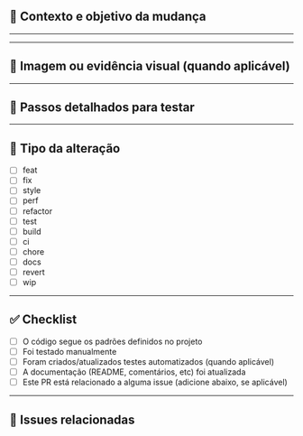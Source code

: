 ## 🧠 Contexto e objetivo da mudança
---

<!-- Descreva o **contexto** da alteração (ex: problema que está sendo resolvido, necessidade do cliente, melhoria técnica, etc).  
Explique o **objetivo** deste PR de forma clara e direta. -->

---

## 📸 Imagem ou evidência visual (quando aplicável)

<!-- Inclua **prints de tela**, **GIFs** ou **links para preview** quando houver mudanças visuais (novos componentes, telas, estilos etc). -->

---

## 🧪 Passos detalhados para testar

<!-- Descreva como o revisor pode **reproduzir/testar** essa mudança localmente:

1. Clone o repositório e acesse a branch do PR
2. Rode o projeto com: `npm run dev` / `pnpm dev` / `dotnet run` (dependendo do projeto)
3. Navegue até: `ex: /tela-de-login`
4. Verifique se: `ex: botão "Entrar" está funcionando corretamente` -->

---

## 🔧 Tipo da alteração

<!--
USE A OPÇÃO MAIS RELEVANTE MARCANDO COM [x]

feat: Uma nova funcionalidade  
fix: Correção de algum bug  
style: Alterações que não afetam o significado do código (espaço em branco, formatação etc.)  
perf: Mudança no código para melhoria de performance  
refactor: Uma alteração de código que não corrige um bug nem adiciona um recurso  
test: Adicionando testes ausentes ou corrigindo testes existentes  
build: Alterações que afetam o sistema de compilação ou dependências externas  
ci: Alterações nos arquivos e scripts de configuração do CI  
chore: Outras alterações que não modificam os arquivos de origem ou de teste  
docs: Apenas mudança de documentação  
revert: Reverte um commit  
wip: Código em desenvolvimento  
-->

- [ ] feat
- [ ] fix
- [ ] style
- [ ] perf
- [ ] refactor
- [ ] test
- [ ] build
- [ ] ci
- [ ] chore
- [ ] docs
- [ ] revert
- [ ] wip

---

## ✅ Checklist

- [ ] O código segue os padrões definidos no projeto
- [ ] Foi testado manualmente
- [ ] Foram criados/atualizados testes automatizados (quando aplicável)
- [ ] A documentação (README, comentários, etc) foi atualizada
- [ ] Este PR está relacionado a alguma issue (adicione abaixo, se aplicável)

---

## 🧩 Issues relacionadas

<!-- Para **vincular automaticamente este PR a um card do GitHub Projects ou uma issue**, use uma das palavras-chave abaixo seguidas do número da issue:

> Exemplo:
> 
> ```
> Closes #123
> Fixes #456
> Resolves #789
> ```

Palavras-chave suportadas (acionam o fechamento automático da issue ao fazer merge do PR):

- `Closes` / `close` / `closed`
- `Fixes` / `fix` / `fixed`
- `Resolves` / `resolve` / `resolved`

> 💡 Isso ajuda o GitHub a atualizar automaticamente o status do card vinculado no **GitHub Projects** e facilita o rastreamento de tarefas. -->
